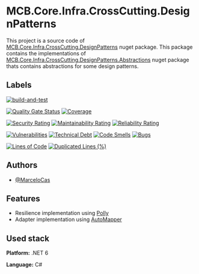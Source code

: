 
# MCB.Core.Infra.CrossCutting.DesignPatterns

This project is a source code of [MCB.Core.Infra.CrossCutting.DesignPatterns](https://www.nuget.org/packages/MCB.Core.Infra.CrossCutting.DesignPatterns/) nuget package. This package contains the implementations of [MCB.Core.Infra.CrossCutting.DesignPatterns.Abstractions](https://www.nuget.org/packages/MCB.Core.Infra.CrossCutting.DesignPatterns.Abstractions/) nuget package thats contains abstractions for some design patterns.


## Labels

[![build-and-test](https://github.com/MarceloCas/MCB.Core.Infra.CrossCutting.DesignPatterns/actions/workflows/build-and-test.yml/badge.svg?branch=main)](https://github.com/MarceloCas/MCB.Core.Infra.CrossCutting.DesignPatterns/actions/workflows/build-and-test.yml)


[![Quality Gate Status](https://sonarcloud.io/api/project_badges/measure?project=MarceloCas_MCB.Core.Infra.CrossCutting.DesignPatterns&metric=alert_status)](https://sonarcloud.io/summary/new_code?id=MarceloCas_MCB.Core.Infra.CrossCutting.DesignPatterns)
[![Coverage](https://sonarcloud.io/api/project_badges/measure?project=MarceloCas_MCB.Core.Infra.CrossCutting.DesignPatterns&metric=coverage)](https://sonarcloud.io/summary/new_code?id=MarceloCas_MCB.Core.Infra.CrossCutting.DesignPatterns)


[![Security Rating](https://sonarcloud.io/api/project_badges/measure?project=MarceloCas_MCB.Core.Infra.CrossCutting.DesignPatterns&metric=security_rating)](https://sonarcloud.io/summary/new_code?id=MarceloCas_MCB.Core.Infra.CrossCutting.DesignPatterns)
[![Maintainability Rating](https://sonarcloud.io/api/project_badges/measure?project=MarceloCas_MCB.Core.Infra.CrossCutting.DesignPatterns&metric=sqale_rating)](https://sonarcloud.io/summary/new_code?id=MarceloCas_MCB.Core.Infra.CrossCutting.DesignPatterns)
[![Reliability Rating](https://sonarcloud.io/api/project_badges/measure?project=MarceloCas_MCB.Core.Infra.CrossCutting.DesignPatterns&metric=reliability_rating)](https://sonarcloud.io/summary/new_code?id=MarceloCas_MCB.Core.Infra.CrossCutting.DesignPatterns)


[![Vulnerabilities](https://sonarcloud.io/api/project_badges/measure?project=MarceloCas_MCB.Core.Infra.CrossCutting.DesignPatterns&metric=vulnerabilities)](https://sonarcloud.io/summary/new_code?id=MarceloCas_MCB.Core.Infra.CrossCutting.DesignPatterns)
[![Technical Debt](https://sonarcloud.io/api/project_badges/measure?project=MarceloCas_MCB.Core.Infra.CrossCutting.DesignPatterns&metric=sqale_index)](https://sonarcloud.io/summary/new_code?id=MarceloCas_MCB.Core.Infra.CrossCutting.DesignPatterns)
[![Code Smells](https://sonarcloud.io/api/project_badges/measure?project=MarceloCas_MCB.Core.Infra.CrossCutting.DesignPatterns&metric=code_smells)](https://sonarcloud.io/summary/new_code?id=MarceloCas_MCB.Core.Infra.CrossCutting.DesignPatterns)
[![Bugs](https://sonarcloud.io/api/project_badges/measure?project=MarceloCas_MCB.Core.Infra.CrossCutting.DesignPatterns&metric=bugs)](https://sonarcloud.io/summary/new_code?id=MarceloCas_MCB.Core.Infra.CrossCutting.DesignPatterns)


[![Lines of Code](https://sonarcloud.io/api/project_badges/measure?project=MarceloCas_MCB.Core.Infra.CrossCutting.DesignPatterns&metric=ncloc)](https://sonarcloud.io/summary/new_code?id=MarceloCas_MCB.Core.Infra.CrossCutting.DesignPatterns)
[![Duplicated Lines (%)](https://sonarcloud.io/api/project_badges/measure?project=MarceloCas_MCB.Core.Infra.CrossCutting.DesignPatterns&metric=duplicated_lines_density)](https://sonarcloud.io/summary/new_code?id=MarceloCas_MCB.Core.Infra.CrossCutting.DesignPatterns)



## Authors

- [@MarceloCas](https://www.linkedin.com/in/marcelocastelobranco/)


## Features

- Resilience implementation using [Polly](https://dotnetfoundation.org/projects/polly)
- Adapter implementation using [AutoMapper](https://dotnetfoundation.org/projects/automapper)


## Used stack

**Platform:** .NET 6

**Language:** C#

